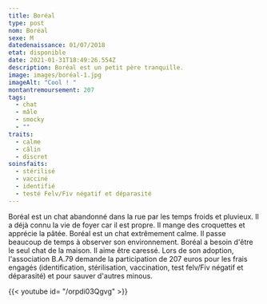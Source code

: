```yaml
---
title: Boréal
type: post
nom: Boréal
sexe: M
datedenaissance: 01/07/2018
etat: disponible
date: 2021-01-31T18:49:26.554Z
description: Boréal est un petit père tranquille.
image: images/boréal-1.jpg
imageAlt: "Cool ! "
montantremoursement: 207
tags:
  - chat
  - mâle
  - smocky
  - ""
traits:
  - calme
  - câlin
  - discret
soinsfaits:
  - stérilisé
  - vacciné
  - identifié
  - testé Felv/Fiv négatif et déparasité
---
```

Boréal est un chat abandonné dans la rue par les temps froids et pluvieux. Il a déjà connu la vie de foyer car il est propre. Il mange des croquettes et apprécie la pâtée. Boréal est un chat extrêmement calme. Il passe beaucoup de temps à observer son environnement. Boréal a besoin d'être le seul chat de la maison. Il aime être caressé. Lors de son adoption, l'association B.A.79 demande la participation de 207 euros pour les frais engagés (identification, stérilisation, vaccination, test felv/Fiv négatif et déparasité) et pour sauver d'autres minous.

{{< youtube id= "/orpdi03Qgvg" >}}